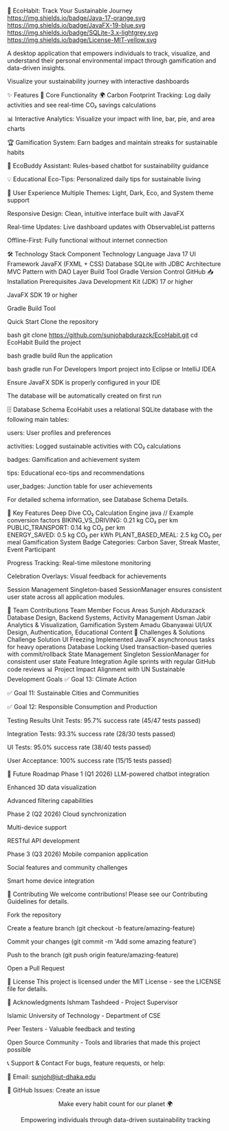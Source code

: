 🌱 EcoHabit: Track Your Sustainable Journey
https://img.shields.io/badge/Java-17-orange.svg
https://img.shields.io/badge/JavaFX-19-blue.svg
https://img.shields.io/badge/SQLite-3.x-lightgrey.svg
https://img.shields.io/badge/License-MIT-yellow.svg

A desktop application that empowers individuals to track, visualize, and understand their personal environmental impact through gamification and data-driven insights.

Visualize your sustainability journey with interactive dashboards

✨ Features
🎯 Core Functionality
🌍 Carbon Footprint Tracking: Log daily activities and see real-time CO₂ savings calculations

📊 Interactive Analytics: Visualize your impact with line, bar, pie, and area charts

🏆 Gamification System: Earn badges and maintain streaks for sustainable habits

🤖 EcoBuddy Assistant: Rules-based chatbot for sustainability guidance

💡 Educational Eco-Tips: Personalized daily tips for sustainable living

🎨 User Experience
Multiple Themes: Light, Dark, Eco, and System theme support

Responsive Design: Clean, intuitive interface built with JavaFX

Real-time Updates: Live dashboard updates with ObservableList patterns

Offline-First: Fully functional without internet connection

🛠️ Technology Stack
Component	Technology
Language	Java 17
UI Framework	JavaFX (FXML + CSS)
Database	SQLite with JDBC
Architecture	MVC Pattern with DAO Layer
Build Tool	Gradle
Version Control	GitHub
📥 Installation
Prerequisites
Java Development Kit (JDK) 17 or higher

JavaFX SDK 19 or higher

Gradle Build Tool

Quick Start
Clone the repository

bash
git clone https://github.com/sunjohabdurazck/EcoHabit.git
cd EcoHabit
Build the project

bash
gradle build
Run the application

bash
gradle run
For Developers
Import project into Eclipse or IntelliJ IDEA

Ensure JavaFX SDK is properly configured in your IDE

The database will be automatically created on first run

🗄️ Database Schema
EcoHabit uses a relational SQLite database with the following main tables:

users: User profiles and preferences

activities: Logged sustainable activities with CO₂ calculations

badges: Gamification and achievement system

tips: Educational eco-tips and recommendations

user_badges: Junction table for user achievements

For detailed schema information, see Database Schema Details.

🔧 Key Features Deep Dive
CO₂ Calculation Engine
java
// Example conversion factors
BIKING_VS_DRIVING: 0.21 kg CO₂ per km
PUBLIC_TRANSPORT: 0.14 kg CO₂ per km  
ENERGY_SAVED: 0.5 kg CO₂ per kWh
PLANT_BASED_MEAL: 2.5 kg CO₂ per meal
Gamification System
Badge Categories: Carbon Saver, Streak Master, Event Participant

Progress Tracking: Real-time milestone monitoring

Celebration Overlays: Visual feedback for achievements

Session Management
Singleton-based SessionManager ensures consistent user state across all application modules.

👥 Team Contributions
Team Member	Focus Areas
Sunjoh Abdurazack	Database Design, Backend Systems, Activity Management
Usman Jabir	Analytics & Visualization, Gamification System
Amadu Gbanyawai	UI/UX Design, Authentication, Educational Content
🚧 Challenges & Solutions
Challenge	Solution
UI Freezing	Implemented JavaFX asynchronous tasks for heavy operations
Database Locking	Used transaction-based queries with commit/rollback
State Management	Singleton SessionManager for consistent user state
Feature Integration	Agile sprints with regular GitHub code reviews
📊 Project Impact
Alignment with UN Sustainable Development Goals
✅ Goal 13: Climate Action

✅ Goal 11: Sustainable Cities and Communities

✅ Goal 12: Responsible Consumption and Production

Testing Results
Unit Tests: 95.7% success rate (45/47 tests passed)

Integration Tests: 93.3% success rate (28/30 tests passed)

UI Tests: 95.0% success rate (38/40 tests passed)

User Acceptance: 100% success rate (15/15 tests passed)

🚀 Future Roadmap
Phase 1 (Q1 2026)
LLM-powered chatbot integration

Enhanced 3D data visualization

Advanced filtering capabilities

Phase 2 (Q2 2026)
Cloud synchronization

Multi-device support

RESTful API development

Phase 3 (Q3 2026)
Mobile companion application

Social features and community challenges

Smart home device integration

🤝 Contributing
We welcome contributions! Please see our Contributing Guidelines for details.

Fork the repository

Create a feature branch (git checkout -b feature/amazing-feature)

Commit your changes (git commit -m 'Add some amazing feature')

Push to the branch (git push origin feature/amazing-feature)

Open a Pull Request

📄 License
This project is licensed under the MIT License - see the LICENSE file for details.

🙏 Acknowledgments
Ishmam Tashdeed - Project Supervisor

Islamic University of Technology - Department of CSE

Peer Testers - Valuable feedback and testing

Open Source Community - Tools and libraries that made this project possible

📞 Support & Contact
For bugs, feature requests, or help:

📧 Email: sunjoh@iut-dhaka.edu

🐛 GitHub Issues: Create an issue

<div align="center">
Make every habit count for our planet 🌍

Empowering individuals through data-driven sustainability tracking

</div>
